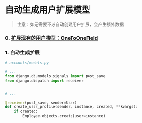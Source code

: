 # 自动生成用户扩展模型

> 注意：如无需要不必自动创建用户扩展，会产生额外数据


### 0. [扩展现有的用户模型：OneToOneField](../example1-profile/)

### 1. 自动生成扩展

``` python
# accounts/models.py

# ...
from django.db.models.signals import post_save
from django.dispatch import receiver


# ...

@receiver(post_save, sender=User)
def create_user_profile(sender, instance, created, **kwargs):
    if created:
        Employee.objects.create(user=instance)
```
